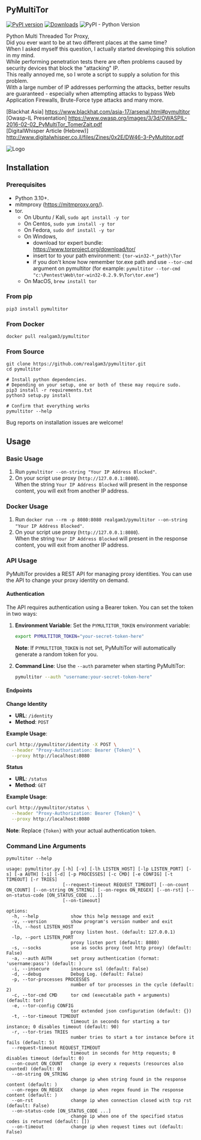 ## PyMultiTor

[![PyPI version](https://img.shields.io/pypi/v/pymultitor)](https://pypi.org/project/pymultitor/)
[![Downloads](https://pepy.tech/badge/pymultitor)](https://pepy.tech/project/pymultitor)
![PyPI - Python Version](https://img.shields.io/pypi/pyversions/pymultitor)  

Python Multi Threaded Tor Proxy,  
Did you ever want to be at two different places at the same time?  
When I asked myself this question, I actually started developing this solution in my mind.  
While performing penetration tests there are often problems caused by security devices that block the "attacking" IP.  
This really annoyed me, so I wrote a script to supply a solution for this problem.  
With a large number of IP addresses performing the attacks, better results are guaranteed - especially when attempting
attacks to bypass Web Application Firewalls, Brute-Force type attacks and many more.

[Blackhat Asia] https://www.blackhat.com/asia-17/arsenal.html#pymultitor  
[Owasp-IL Presentation] https://www.owasp.org/images/3/3d/OWASPIL-2016-02-02_PyMultiTor_TomerZait.pdf  
[DigitalWhisper Article (Hebrew)] http://www.digitalwhisper.co.il/files/Zines/0x2E/DW46-3-PyMultitor.pdf

![Logo](https://raw.githubusercontent.com/realgam3/pymultitor/master/assets/img/pymultitor-logo.png)

## Installation

### Prerequisites

* Python 3.10+.
* mitmproxy (https://mitmproxy.org/).
* tor.
    * On Ubuntu / Kali, `sudo apt install -y tor`
    * On Centos, `sudo yum install -y tor`
    * On Fedora, `sudo dnf install -y tor`
    * On Windows,
        * download tor expert bundle: https://www.torproject.org/download/tor/
        * insert tor to your path environment: `{tor-win32-*_path}\Tor`
        * if you don't know how remember tor.exe path and use `--tor-cmd` argument on pymultitor (for
          example: `pymultitor --tor-cmd "c:\Pentest\Web\tor-win32-0.2.9.9\Tor\tor.exe"`)
    * On MacOS, `brew install tor`

### From pip

```shell
pip3 install pymultitor
```

### From Docker

```shell
docker pull realgam3/pymultitor
```

### From Source

```shell
git clone https://github.com/realgam3/pymultitor.git
cd pymultitor

# Install python dependencies.
# Depending on your setup, one or both of these may require sudo.
pip3 install -r requirements.txt
python3 setup.py install

# Confirm that everything works
pymultitor --help
```

Bug reports on installation issues are welcome!

## Usage

### Basic Usage

1. Run `pymultitor --on-string "Your IP Address Blocked"`.  
2. On your script use proxy (`http://127.0.0.1:8080`).  
   When the string `Your IP Address Blocked` will present in the response content, you will exit from another IP address.  

### Docker Usage

1. Run `docker run --rm -p 8080:8080 realgam3/pymultitor --on-string "Your IP Address Blocked"`.  
2. On your script use proxy (`http://127.0.0.1:8080`).  
   When the string `Your IP Address Blocked` will present in the response content, you will exit from another IP address.  

### API Usage

PyMultiTor provides a REST API for managing proxy identities. You can use the API to change your proxy identity on demand.

#### Authentication

The API requires authentication using a Bearer token. You can set the token in two ways:

1. **Environment Variable**: Set the `PYMULTITOR_TOKEN` environment variable:
   ```bash
   export PYMULTITOR_TOKEN="your-secret-token-here"
   ```
   **Note**: If `PYMULTITOR_TOKEN` is not set, PyMultiTor will automatically generate a random token for you.

2. **Command Line**: Use the `--auth` parameter when starting PyMultiTor:
   ```bash
   pymultitor --auth "username:your-secret-token-here"
   ```

#### Endpoints

**Change Identity**
- **URL**: `/identity`
- **Method**: `POST`

**Example Usage**:
```bash
curl http://pymultitor/identity -X POST \
  --header "Proxy-Authorization: Bearer {Token}" \
  --proxy http://localhost:8080
```

**Status**
- **URL**: `/status`
- **Method**: `GET`

**Example Usage**:
```bash
curl http://pymultitor/status \
  --header "Proxy-Authorization: Bearer {Token}" \
  --proxy http://localhost:8080
```

**Note**: Replace `{Token}` with your actual authentication token.

### Command Line Arguments

```shell
pymultitor --help
```

```text
usage: pymultitor.py [-h] [-v] [-lh LISTEN_HOST] [-lp LISTEN_PORT] [-s] [-a AUTH] [-i] [-d] [-p PROCESSES] [-c CMD] [-e CONFIG] [-t TIMEOUT] [-r TRIES]
                     [--request-timeout REQUEST_TIMEOUT] [--on-count ON_COUNT] [--on-string ON_STRING] [--on-regex ON_REGEX] [--on-rst] [--on-status-code [ON_STATUS_CODE ...]]
                     [--on-timeout]

options:
  -h, --help            show this help message and exit
  -v, --version         show program's version number and exit
  -lh, --host LISTEN_HOST
                        proxy listen host. (default: 127.0.0.1)
  -lp, --port LISTEN_PORT
                        proxy listen port (default: 8080)
  -s, --socks           use as socks proxy (not http proxy) (default: False)
  -a, --auth AUTH       set proxy authentication (format: 'username:pass') (default: )
  -i, --insecure        insecure ssl (default: False)
  -d, --debug           Debug Log. (default: False)
  -p, --tor-processes PROCESSES
                        number of tor processes in the cycle (default: 2)
  -c, --tor-cmd CMD     tor cmd (executable path + arguments) (default: tor)
  -e, --tor-config CONFIG
                        tor extended json configuration (default: {})
  -t, --tor-timeout TIMEOUT
                        timeout in seconds for starting a tor instance; 0 disables timeout (default: 90)
  -r, --tor-tries TRIES
                        number tries to start a tor instance before it fails (default: 5)
  --request-timeout REQUEST_TIMEOUT
                        timeout in seconds for http requests; 0 disables timeout (default: 0)
  --on-count ON_COUNT   change ip every x requests (resources also counted) (default: 0)
  --on-string ON_STRING
                        change ip when string found in the response content (default: )
  --on-regex ON_REGEX   change ip when regex found in The response content (default: )
  --on-rst              change ip when connection closed with tcp rst (default: False)
  --on-status-code [ON_STATUS_CODE ...]
                        change ip when one of the specified status codes is returned (default: [])
  --on-timeout          change ip when request times out (default: False)
```
